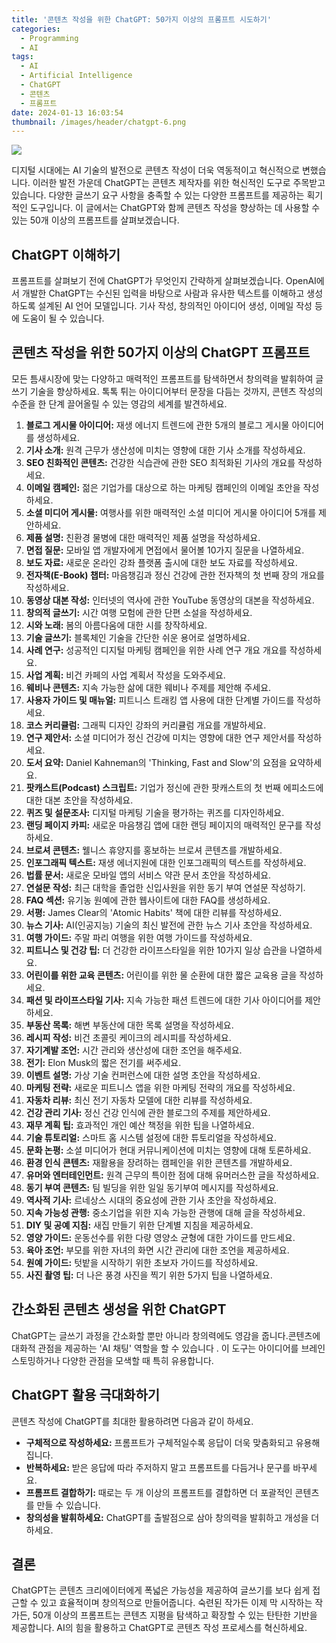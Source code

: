 ```yaml
---
title: '콘텐츠 작성을 위한 ChatGPT: 50가지 이상의 프롬프트 시도하기'
categories:
  - Programming
  - AI
tags:
  - AI
  - Artificial Intelligence
  - ChatGPT
  - 콘텐츠
  - 프롬프트
date: 2024-01-13 16:03:54
thumbnail: /images/header/chatgpt-6.png
---
```


![](/images/header/chatgpt-6.png)

디지털 시대에는 AI 기술의 발전으로 콘텐츠 작성이 더욱 역동적이고 혁신적으로 변했습니다. 이러한 발전 가운데 ChatGPT는 콘텐츠 제작자를 위한 혁신적인 도구로 주목받고 있습니다. 다양한 글쓰기 요구 사항을 충족할 수 있는 다양한 프롬프트를 제공하는 획기적인 도구입니다. 이 글에서는 ChatGPT와 함께 콘텐츠 작성을 향상하는 데 사용할 수 있는 50개 이상의 프롬프트를 살펴보겠습니다.

## ChatGPT 이해하기

프롬프트를 살펴보기 전에 ChatGPT가 무엇인지 간략하게 살펴보겠습니다. OpenAI에서 개발한 ChatGPT는 수신된 입력을 바탕으로 사람과 유사한 텍스트를 이해하고 생성하도록 설계된 AI 언어 모델입니다. 기사 작성, 창의적인 아이디어 생성, 이메일 작성 등에 도움이 될 수 있습니다.

## 콘텐츠 작성을 위한 50가지 이상의 ChatGPT 프롬프트

모든 틈새시장에 맞는 다양하고 매력적인 프롬프트를 탐색하면서 창의력을 발휘하여 글쓰기 기술을 향상하세요. 톡톡 튀는 아이디어부터 문장을 다듬는 것까지, 콘텐츠 작성의 수준을 한 단계 끌어올릴 수 있는 영감의 세계를 발견하세요.

1. **블로그 게시물 아이디어:** 재생 에너지 트렌드에 관한 5개의 블로그 게시물 아이디어를 생성하세요.
   <br/>
2. **기사 소개:** 원격 근무가 생산성에 미치는 영향에 대한 기사 소개를 작성하세요.
   <br/>
3. **SEO 친화적인 콘텐츠:** 건강한 식습관에 관한 SEO 최적화된 기사의 개요를 작성하세요.
   <br/>
4. **이메일 캠페인:** 젊은 기업가를 대상으로 하는 마케팅 캠페인의 이메일 초안을 작성하세요.
   <br/>
5. **소셜 미디어 게시물:** 여행사를 위한 매력적인 소셜 미디어 게시물 아이디어 5개를 제안하세요.
   <br/>
6. **제품 설명:** 친환경 물병에 대한 매력적인 제품 설명을 작성하세요.
   <br/>
7. **면접 질문:** 모바일 앱 개발자에게 면접에서 물어볼 10가지 질문을 나열하세요.
   <br/>
8. **보도 자료:** 새로운 온라인 강좌 플랫폼 출시에 대한 보도 자료를 작성하세요.
   <br/>
9. **전자책(E-Book) 챕터:** 마음챙김과 정신 건강에 관한 전자책의 첫 번째 장의 개요를 작성하세요.
   <br/>
10. **동영상 대본 작성:** 인터넷의 역사에 관한 YouTube 동영상의 대본을 작성하세요.
    <br/>
11. **창의적 글쓰기:** 시간 여행 모험에 관한 단편 소설을 작성하세요.
    <br/>
12. **시와 노래:** 봄의 아름다움에 대한 시를 창작하세요.
    <br/>
13. **기술 글쓰기:** 블록체인 기술을 간단한 쉬운 용어로 설명하세요.
    <br/>
14. **사례 연구:** 성공적인 디지털 마케팅 캠페인을 위한 사례 연구 개요 개요를 작성하세요.
    <br/>
15. **사업 계획:** 비건 카페의 사업 계획서 작성을 도와주세요.
    <br/>
16. **웨비나 콘텐츠:** 지속 가능한 삶에 대한 웨비나 주제를 제안해 주세요.
    <br/>
17. **사용자 가이드 및 매뉴얼:** 피트니스 트래킹 앱 사용에 대한 단계별 가이드를 작성하세요.
    <br/>
18. **코스 커리큘럼:** 그래픽 디자인 강좌의 커리큘럼 개요를 개발하세요.
    <br/>
19. **연구 제안서:** 소셜 미디어가 정신 건강에 미치는 영향에 대한 연구 제안서를 작성하세요.
    <br/>
20. **도서 요약:** Daniel Kahneman의 'Thinking, Fast and Slow'의 요점을 요약하세요.
    <br/>
21. **팟캐스트(Podcast) 스크립트:** 기업가 정신에 관한 팟캐스트의 첫 번째 에피소드에 대한 대본 초안을 작성하세요.
    <br/>
22. **퀴즈 및 설문조사:** 디지털 마케팅 기술을 평가하는 퀴즈를 디자인하세요.
    <br/>
23. **랜딩 페이지 카피:** 새로운 마음챙김 앱에 대한 랜딩 페이지의 매력적인 문구를 작성하세요.
    <br/>
24. **브로셔 콘텐츠:** 웰니스 휴양지를 홍보하는 브로셔 콘텐츠를 개발하세요.
    <br/>
25. **인포그래픽 텍스트:** 재생 에너지원에 대한 인포그래픽의 텍스트를 작성하세요.
    <br/>
26. **법률 문서:** 새로운 모바일 앱의 서비스 약관 문서 초안을 작성하세요.
    <br/>
27. **연설문 작성:** 최근 대학을 졸업한 신입사원을 위한 동기 부여 연설문 작성하기.
    <br/>
28. **FAQ 섹션:** 유기농 원예에 관한 웹사이트에 대한 FAQ를 생성하세요.
    <br/>
29. **서평:** James Clear의 'Atomic Habits' 책에 대한 리뷰를 작성하세요.
    <br/>
30. **뉴스 기사:** AI(인공지능) 기술의 최신 발전에 관한 뉴스 기사 초안을 작성하세요.
    <br/>
31. **여행 가이드:** 주말 파리 여행을 위한 여행 가이드를 작성하세요.
    <br/>
32. **피트니스 및 건강 팁:** 더 건강한 라이프스타일을 위한 10가지 일상 습관을 나열하세요.
    <br/>
33. **어린이를 위한 교육 콘텐츠:** 어린이를 위한 물 순환에 대한 짧은 교육용 글을 작성하세요.
    <br/>
34. **패션 및 라이프스타일 기사:** 지속 가능한 패션 트렌드에 대한 기사 아이디어를 제안하세요.
    <br/>
35. **부동산 목록:** 해변 부동산에 대한 목록 설명을 작성하세요.
    <br/>
36. **레시피 작성:** 비건 초콜릿 케이크의 레시피를 작성하세요.
    <br/>
37. **자기계발 조언:** 시간 관리와 생산성에 대한 조언을 해주세요.
    <br/>
38. **전기:** Elon Musk의 짧은 전기를 써주세요.
    <br/>
39. **이벤트 설명:** 가상 기술 컨퍼런스에 대한 설명 초안을 작성하세요.
    <br/>
40. **마케팅 전략:** 새로운 피트니스 앱을 위한 마케팅 전략의 개요를 작성하세요.
    <br/>
41. **자동차 리뷰:** 최신 전기 자동차 모델에 대한 리뷰를 작성하세요.
    <br/>
42. **건강 관리 기사:** 정신 건강 인식에 관한 블로그의 주제를 제안하세요.
    <br/>
43. **재무 계획 팁:** 효과적인 개인 예산 책정을 위한 팁을 나열하세요.
    <br/>
44. **기술 튜토리얼:** 스마트 홈 시스템 설정에 대한 튜토리얼을 작성하세요.
    <br/>
45. **문화 논평:** 소셜 미디어가 현대 커뮤니케이션에 미치는 영향에 대해 토론하세요.
    <br/>
46. ​**​환경 인식 콘텐츠:** 재활용을 장려하는 캠페인을 위한 콘텐츠를 개발하세요.
    <br/>
47. ​**유머와 엔터테인먼트:​** 원격 근무의 특이한 점에 대해 유머러스한 글을 작성하세요.
    <br/>
48. ​**동기 부여 콘텐츠:​** 팀 빌딩을 위한 일일 동기부여 메시지를 작성하세요.
    <br/>
49. ​**역사적 기사:​** 르네상스 시대의 중요성에 관한 기사 초안을 작성하세요.
    <br/>
50. ​**지속 가능성 관행:​** 중소기업을 위한 지속 가능한 관행에 대해 글을 작성하세요.
    <br/>
51. ​**DIY 및 공예 지침:​** 새집 만들기 위한 단계별 지침을 제공하세요.
    <br/>
52. ​**영양 가이드:​** 운동선수를 위한 다량 영양소 균형에 대한 가이드를 만드세요.
    <br/>
53. ​**육아 조언:​** 부모를 위한 자녀의 화면 시간 관리에 대한 조언을 제공하세요.
    <br/>
54. ​**원예 가이드:​** 텃밭을 시작하기 위한 초보자 가이드를 작성하세요.
    <br/>
55. ​**사진 촬영 팁:​** 더 나은 풍경 사진을 찍기 위한 5가지 팁을 나열하세요.

## 간소화된 콘텐츠 생성을 위한 ChatGPT

ChatGPT는 글쓰기 과정을 간소화할 뿐만 아니라 창의력에도 영감을 줍니다.콘텐츠에 대화적 관점을 제공하는 'AI 채팅' 역할을 할 수 있습니다 . 이 도구는 아이디어를 브레인스토밍하거나 다양한 관점을 모색할 때 특히 유용합니다.

## ChatGPT 활용 극대화하기

콘텐츠 작성에 ChatGPT를 최대한 활용하려면 다음과 같이 하세요.

- **구체적으로 작성하세요:** 프롬프트가 구체적일수록 응답이 더욱 맞춤화되고 유용해집니다.
  <br/>
- **반복하세요:** 받은 응답에 따라 주저하지 말고 프롬프트를 다듬거나 문구를 바꾸세요.
  <br/>
- **프롬프트 결합하기:** 때로는 두 개 이상의 프롬프트를 결합하면 더 포괄적인 콘텐츠를 만들 수 있습니다.
  <br/>
- **창의성을 발휘하세요:** ChatGPT를 출발점으로 삼아 창의력을 발휘하고 개성을 더하세요.

## 결론

ChatGPT는 콘텐츠 크리에이터에게 폭넓은 가능성을 제공하여 글쓰기를 보다 쉽게 ​​접근할 수 있고 효율적이며 창의적으로 만들어줍니다. 숙련된 작가든 이제 막 시작하는 작가든, 50개 이상의 프롬프트는 콘텐츠 지평을 탐색하고 확장할 수 있는 탄탄한 기반을 제공합니다. AI의 힘을 활용하고 ChatGPT로 콘텐츠 작성 프로세스를 혁신하세요.
